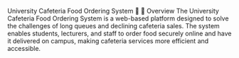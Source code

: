 University Cafeteria Food Ordering System 🍴
📖 Overview
The University Cafeteria Food Ordering System is a web-based platform designed to solve the challenges of long queues and declining cafeteria sales. The system enables students, lecturers, and staff to order food securely online and have it delivered on campus, making cafeteria services more efficient and accessible.


